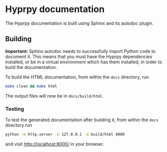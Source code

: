 # Hyprpy documentation

The Hyprpy documentation is built using Sphinx and its autodoc plugin.

## Building

**Important:** Sphinx autodoc needs to successfully import Python code to document it.
This means that you must have the Hyprpy dependencies installed, or be in a virtual environment which has them installed, in order to build the documentation.

To build the HTML documentation, from within the `docs` directory, run

```bash
make clean && make html
```

The output files will now be in `docs/build/html`.

### Testing

To test the generated documentation after building it, from within the `docs` directory run

```bash
python -m http.server -b 127.0.0.1 -d build/html 8000
```

and visit [http://localhost:8000/](http://localhost:8000/) in your browser.
